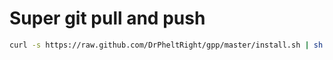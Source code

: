 # Super git pull and push

```sh
curl -s https://raw.github.com/DrPheltRight/gpp/master/install.sh | sh
```